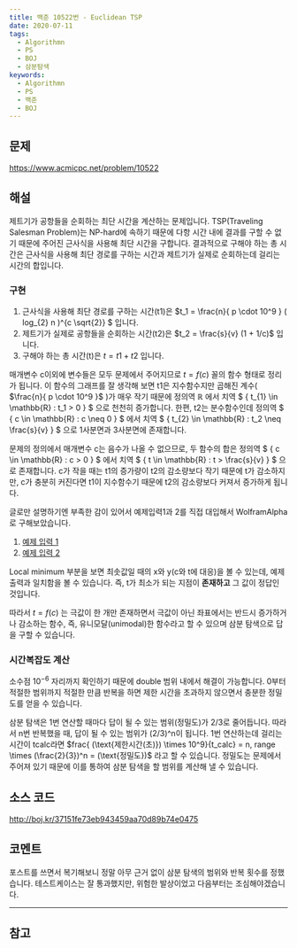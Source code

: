 ```yaml
---
title: 백준 10522번 - Euclidean TSP
date: 2020-07-11
tags:
  - Algorithmn
  - PS
  - BOJ
  - 삼분탐색
keywords:
  - Algorithmn
  - PS
  - 백준
  - BOJ
---
```


## 문제
https://www.acmicpc.net/problem/10522

## 해설
제트기가 공항들을 순회하는 최단 시간을 계산하는 문제입니다. TSP(Traveling Salesman Problem)는 NP-hard에 속하기 때문에 다항 시간 내에 결과를 구할 수 없기 때문에 주어진 근사식을 사용해 최단 시간을 구합니다. 결과적으로 구해야 하는 총 시간은 근사식을 사용해 최단 경로를 구하는 시간과 제트기가 실제로 순회하는데 걸리는 시간의 합입니다.

### 구현
1. 근사식을 사용해 최단 경로를 구하는 시간(t1)은 $t_1 = \frac{n}{ p \cdot 10^9 } ( log_{2} n )^{c \sqrt{2}} $ 입니다.
2. 제트기가 실제로 공항들을 순회하는 시간(t2)은 $t_2 = \frac{s}{v} (1 + 1/c)$ 입니다.
3. 구해야 하는 총 시간(t)은 $t = t1 + t2$ 입니다.

매개변수 c이외에 변수들은 모두 문제에서 주어지므로 $t = f(c)$ 꼴의 함수 형태로 정리가 됩니다. 이 함수의 그래프를 잘 생각해 보면 t1은 지수함수지만 곱해진 계수( $\frac{n}{ p \cdot 10^9 }$ )가 매우 작기 때문에 정의역 $\mathbb{R}$ 에서 치역 $ \{ t_{1} \in \mathbb{R} : t_1 > 0 \} $ 으로 천천히 증가합니다.
한편, t2는 분수함수인데 정의역 $ \{ c \in \mathbb{R} : c \neq 0 \} $ 에서 치역 $ \{ t_{2} \in \mathbb{R} : t_2 \neq \frac{s}{v} \} $ 으로 1사분면과 3사분면에 존재합니다.

문제의 정의에서 매개변수 c는 음수가 나올 수 없으므로, 두 함수의 합은 정의역 $ \{ c \in \mathbb{R} : c > 0 \} $ 에서 치역 $ \{ t \in \mathbb{R} : t > \frac{s}{v} \} $ 으로 존재합니다. c가 작을 때는 t1의 증가량이 t2의 감소량보다 작기 때문에 t가 감소하지만, c가 충분히 커진다면 t1이 지수함수기 때문에 t2의 감소량보다 커져서 증가하게 됩니다.

글로만 설명하기엔 부족한 감이 있어서 예제입력1과 2를 직접 대입해서 WolframAlpha로 구해보았습니다.
1. [예제 입력 1](https://www.wolframalpha.com/input/?i=y+%3D+%5Cfrac%7B+10+%28+log_%7B2%7D+10+%29%5E%7Bx+%5Csqrt%7B2%7D%7D+%7D%7B+8.9+%5Ctimes+10%5E9+%7D+%2B+%5Cfrac%7B1337102.4%7D%7B272.1+%7D+%281+%2B+1%2Fx%29)
2. [예제 입력 2](https://www.wolframalpha.com/input/?i=y+%3D+%5Cfrac%7B+47+%28+log_%7B2%7D+47+%29%5E%7Bx+%5Csqrt%7B2%7D%7D+%7D%7B+4.2+%5Ctimes+10%5E9+%7D+%2B+%5Cfrac%7B40075000%7D%7B256%7D+%281+%2B+1%2Fx%29)

Local minimum 부분을 보면 최솟값일 때의 x와 y(c와 t에 대응)을 볼 수 있는데, 예제 출력과 일치함을 볼 수 있습니다. 즉, t가 최소가 되는 지점이 **존재하고** 그 값이 정답인 것입니다.

따라서 $t = f(c)$ 는 극값이 한 개만 존재하면서 극값이 아닌 좌표에서는 반드시 증가하거나 감소하는 함수, 즉, 유니모달(unimodal)한 함수라고 할 수 있으며 삼분 탐색으로 답을 구할 수 있습니다.

### 시간복잡도 계산
소수점 $10^{-6}$ 자리까지 확인하기 때문에 double 범위 내에서 해결이 가능합니다. 0부터 적절한 범위까지 적절한 만큼 반복을 하면 제한 시간을 초과하지 않으면서 충분한 정밀도를 얻을 수 있습니다.

삼분 탐색은 1번 연산할 때마다 답이 될 수 있는 범위(정밀도)가 2/3로 줄어듭니다. 따라서 n번 반복했을 때, 답이 될 수 있는 범위가 (2/3)^n이 됩니다. 1번 연산하는데 걸리는 시간이 tcalc라면 $frac{ (\text{제한시간(초)}) \times 10^9}{t_calc} = n, range \times (\frac{2}{3})^n = (\text{정밀도})$ 라고 할 수 있습니다. 정밀도는 문제에서 주어져 있기 때문에 이를 통하여 삼분 탐색을 할 범위를 계산해 낼 수 있습니다.

## 소스 코드
http://boj.kr/37151fe73eb943459aa70d89b74e0475

## 코멘트
포스트를 쓰면서 복기해보니 정말 아무 근거 없이 삼분 탐색의 범위와 반복 횟수를 정했습니다. 테스트케이스는 잘 통과했지만, 위험한 발상이었고 다음부터는 조심해야겠습니다.

---

## 참고